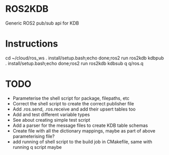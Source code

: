 # ROS2KDB
Generic ROS2 pub/sub api for KDB

# Instructions
cd ~/cloud/ros_ws
. install/setup.bash;echo done;ros2 run ros2kdb kdbpub
. install/setup.bash;echo done;ros2 run ros2kdb kdbsub
q q/ros.q


# TODO
* Parameterise the shell script for package, filepaths, etc
* Correct the shell script to create the correct publisher file
* Add .ros.send, .ros.receive and add their upsert tables too
* Add and test different variable types
* See about creating simple test script
* Add a parser for the message files to create KDB table schemas
* Create file with all the dictionary mappings, maybe as part of above parameterising file?
* add running of shell script to the build job in CMakefile, same with running q script maybe
